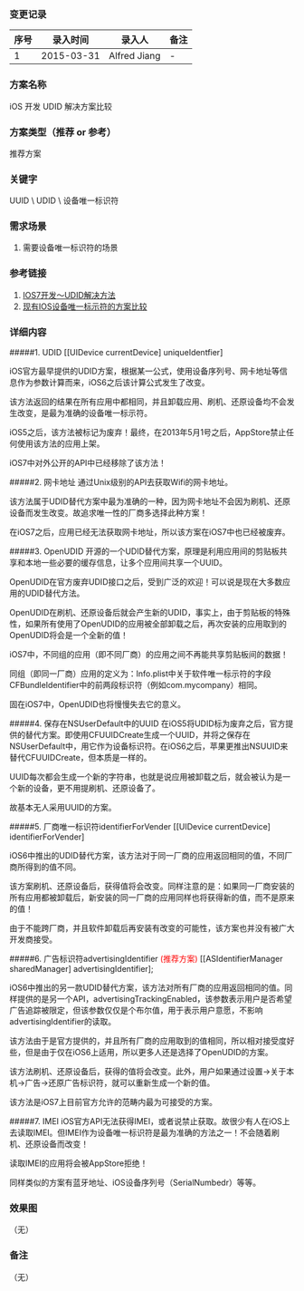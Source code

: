 ### 变更记录
| 序号 | 录入时间 | 录入人 | 备注 |
| -- | -- | -- | -- |
| 1 | 2015-03-31 | Alfred Jiang | - |

### 方案名称
iOS 开发 UDID 解决方案比较

### 方案类型（推荐 or 参考）
推荐方案

### 关键字
UUID \ UDID \ 设备唯一标识符

### 需求场景
1. 需要设备唯一标识符的场景

### 参考链接
1. [IOS7开发～UDID解决方法](http://blog.csdn.net/lizhongfu2013/article/details/11982851)
2. [现有IOS设备唯一标示符的方案比较](http://kensou.blog.51cto.com/3495587/1249734)

### 详细内容

#####1. UDID
    [[UIDevice currentDevice] uniqueIdentfier]

iOS官方最早提供的UDID方案，根据某一公式，使用设备序列号、网卡地址等信息作为参数计算而来，iOS6之后该计算公式发生了改变。

该方法返回的结果在所有应用中都相同，并且卸载应用、刷机、还原设备均不会发生改变，是最为准确的设备唯一标示符。

iOS5之后，该方法被标记为废弃！最终，在2013年5月1号之后，AppStore禁止任何使用该方法的应用上架。

iOS7中对外公开的API中已经移除了该方法！

#####2. 网卡地址
通过Unix级别的API去获取Wifi的网卡地址。

该方法属于UDID替代方案中最为准确的一种，因为网卡地址不会因为刷机、还原设备而发生改变。故追求唯一性的厂商多选择此种方案！

在iOS7之后，应用已经无法获取网卡地址，所以该方案在iOS7中也已经被废弃。

#####3. OpenUDID
开源的一个UDID替代方案，原理是利用应用间的剪贴板共享和本地一些必要的缓存信息，让多个应用间共享一个UUID。

OpenUDID在官方废弃UDID接口之后，受到广泛的欢迎！可以说是现在大多数应用的UDID替代方法。

OpenUDID在刷机、还原设备后就会产生新的UDID，事实上，由于剪贴板的特殊性，如果所有使用了OpenUDID的应用被全部卸载之后，再次安装的应用取到的OpenUDID将会是一个全新的值！

iOS7中，不同组的应用（即不同厂商）的应用之间不再能共享剪贴板间的数据！

同组（即同一厂商）应用的定义为：Info.plist中关于软件唯一标示符的字段CFBundleIdentifier中的前两段标识符（例如com.mycompany）相同。

固在iOS7中，OpenUDID也将慢慢失去它的意义。

#####4. 保存在NSUserDefault中的UUID
在iOS5将UDID标为废弃之后，官方提供的替代方案。即使用CFUUIDCreate生成一个UUID，并将之保存在NSUserDefault中，用它作为设备标识符。在iOS6之后，苹果更推出NSUUID来替代CFUUIDCreate，但本质是一样的。

UUID每次都会生成一个新的字符串，也就是说应用被卸载之后，就会被认为是一个新的设备，更不用提刷机、还原设备了。

故基本无人采用UUID的方案。

#####5. 厂商唯一标识符identifierForVender
    [[UIDevice currentDevice] identifierForVender]

iOS6中推出的UDID替代方案，该方法对于同一厂商的应用返回相同的值，不同厂商所得到的值不同。

该方案刷机、还原设备后，获得值将会改变。同样注意的是：如果同一厂商安装的所有应用都被卸载后，新安装的同一厂商的应用同样也将获得新的值，而不是原来的值！

由于不能跨厂商，并且软件卸载后再安装有改变的可能性，该方案也并没有被广大开发商接受。

#####6. 广告标识符advertisingIdentifier <font color="red">(推荐方案)</font>
    [[ASIdentifierManager sharedManager] advertisingIdentifier];

iOS6中推出的另一款UDID替代方案，该方法对所有厂商的应用返回相同的值。同样提供的是另一个API，advertisingTrackingEnabled，该参数表示用户是否希望广告追踪被限定，但该参数仅仅是个布尔值，用于表示用户意愿，不影响advertisingIdentifier的读取。

该方法由于是官方提供的，并且所有厂商的应用取到的值相同，所以相对接受度好些，但是由于仅在iOS6上适用，所以更多人还是选择了OpenUDID的方案。

该方法刷机、还原设备后，获得的值将会改变。此外，用户如果通过设置->关于本机->广告->还原广告标识符，就可以重新生成一个新的值。

该方法是iOS7上目前官方允许的范畴内最为可接受的方案。

#####7. IMEI
iOS官方API无法获得IMEI，或者说禁止获取。故很少有人在iOS上去读取IMEI。但IMEI作为设备唯一标识符是最为准确的方法之一！不会随着刷机、还原设备而改变！

读取IMEI的应用将会被AppStore拒绝！

同样类似的方案有蓝牙地址、iOS设备序列号（SerialNumbedr）等等。

### 效果图
（无）

### 备注
（无）


